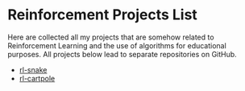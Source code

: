 # Reinforcement Projects List

Here are collected all my projects that are somehow related to Reinforcement Learning and the use of algorithms for educational purposes. All projects below lead to separate repositories on GitHub.

- [rl-snake](https://github.com/thelthennius/rl-snake)
- [rl-cartpole](https://github.com/thelthennius/rl-cartpole)